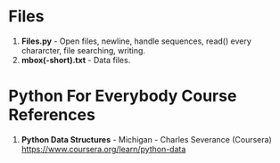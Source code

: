 #  Files
1.  **Files.py** - Open files, newline, handle sequences, read() every chararcter, file searching, writing.  
2.  **mbox(-short).txt** - Data files.  


#  Python For Everybody Course References
1.  **Python Data Structures** - Michigan - Charles Severance (Coursera)   
	https://www.coursera.org/learn/python-data
